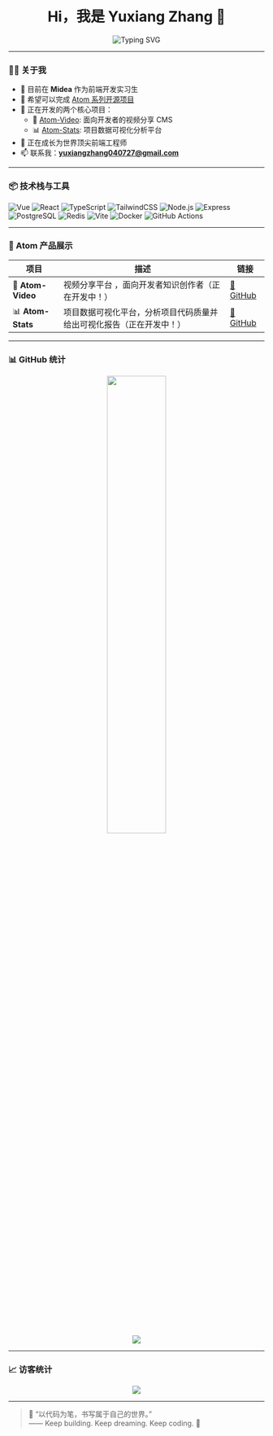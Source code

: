 <h1 align="center">Hi，我是 Yuxiang Zhang 👋</h1>

<p align="center">
  <img src="https://readme-typing-svg.demolab.com?font=Fira+Code&size=24&duration=3000&pause=1000&center=true&width=435&lines=前端开发工程师🚀;Atom 项目发起人👑;正在实习于Midea🏢;热爱开源 ❤️;全栈成长中🔥" alt="Typing SVG" />
</p>

---

### 🧑‍💻 关于我

- 💼 目前在 **Midea** 作为前端开发实习生  
- 🧠 希望可以完成 [Atom 系列开源项目](#atom-产品展示)  
- 🚀 正在开发的两个核心项目：
  - 🎥 [Atom-Video](https://github.com/FightingTrip/atom-video): 面向开发者的视频分享 CMS
  - 📊 [Atom-Stats](https://github.com/FightingTrip/atom-stats): 项目数据可视化分析平台  
- 🌱 正在成长为世界顶尖前端工程师  
- 📫 联系我：**yuxiangzhang040727@gmail.com**

---

### 📦 技术栈与工具

![Vue](https://img.shields.io/badge/Vue-35495E?style=for-the-badge&logo=vue.js&logoColor=4FC08D)
![React](https://img.shields.io/badge/React-20232A?style=for-the-badge&logo=react&logoColor=61DAFB)
![TypeScript](https://img.shields.io/badge/TS-007ACC?style=for-the-badge&logo=typescript)
![TailwindCSS](https://img.shields.io/badge/TailwindCSS-38B2AC?style=for-the-badge&logo=tailwind-css)
![Node.js](https://img.shields.io/badge/Node.js-339933?style=for-the-badge&logo=nodedotjs&logoColor=white)
![Express](https://img.shields.io/badge/Express.js-000000?style=for-the-badge&logo=express)
![PostgreSQL](https://img.shields.io/badge/PostgreSQL-336791?style=for-the-badge&logo=postgresql)
![Redis](https://img.shields.io/badge/Redis-DC382D?style=for-the-badge&logo=redis)
![Vite](https://img.shields.io/badge/Vite-646CFF?style=for-the-badge&logo=vite)
![Docker](https://img.shields.io/badge/Docker-2496ED?style=for-the-badge&logo=docker)
![GitHub Actions](https://img.shields.io/badge/GitHub_Actions-2088FF?style=for-the-badge&logo=github-actions)

---

### 🚀 Atom 产品展示

| 项目 | 描述 | 链接 |
|------|------|------|
| 🎥 **Atom-Video** | 视频分享平台 ，面向开发者知识创作者（正在开发中！） | [🔗 GitHub](https://github.com/FightingTrip/atom-video) |
| 📊 **Atom-Stats** | 项目数据可视化平台，分析项目代码质量并给出可视化报告（正在开发中！） | [🔗 GitHub](https://github.com/FightingTrip/atom-stats) |

---

### 📊 GitHub 统计

<p align="center">
  <img src="https://github-readme-stats.vercel.app/api?username=zjtdzyx&show_icons=true&theme=radical" width="48%" />
</p>

<p align="center">
  <img src="https://github-readme-activity-graph.vercel.app/graph?username=zjtdzyx&theme=react-dark" />
</p>

---

### 📈 访客统计

<p align="center">
  <img src="https://komarev.com/ghpvc/?username=zjtdzyx&style=flat-square&color=blue" />
</p>

---

> 💬 “以代码为笔，书写属于自己的世界。”  
> —— Keep building. Keep dreaming. Keep coding. 🚀

